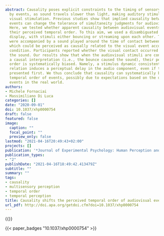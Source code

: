 ```yaml
---
abstract: Causality poses explicit constraints to the timing of sensory signals produced
  by events, as sound travels slower than light, making auditory stimulation to lag
  visual stimulation. Previous studies show that implied causality between unrelated
  events can change the tolerance of simultaneity judgments for audiovisual asynchronies.
  Here, we tested whether apparent causality between audiovisual events may also affect
  their perceived temporal order. To this aim, we used a disambiguated stream-bounce
  display, with stimuli either bouncing or streaming upon each other. These two possibilities
  were accompanied by a sound played around the time of contact between the objects,
  which could be perceived as causally related to the visual event according to the
  condition. Participants reported whether the visual contact occurred before or after
  the sound. Our results show that when the audiovisual stimuli are consistent with
  a causal interpretation (i.e., the bounce caused the sound), their perceived temporal
  order is systematically biased. Namely, a stimulus dynamic consistent with a causal
  relation induces a perceptual delay in the audio component, even if the sound was
  presented first. We thus conclude that causality can systematically bias the perceived
  temporal order of events, possibly due to expectations based on the dynamics of
  events in the real world.
authors:
- Michele Fornaciai
- Massimiliano Di Luca
categories: []
date: "2020-09-01"
doi: 10.1037/xhp0000754
draft: false
featured: false
image:
  caption: ""
  focal_point: ""
  preview_only: false
lastmod: "2021-04-16T20:49:43+02:00"
projects: []
publication: '*Journal of Experimental Psychology: Human Perception and Performance*'
publication_types:
- "2"
publishDate: "2021-04-16T18:49:42.413479Z"
subtitle: ""
summary: ""
tags:
- causality
- multisensory perception
- temporal order
- temporal perception
title: Causality shifts the perceived temporal order of audiovisual events.
url_pdf: http://doi.apa.org/getdoi.cfm?doi=10.1037/xhp0000754
---
```


{{<youtube id="J7dcS68V4GE">}}

{{< paper_badges "10.1037/xhp0000754" >}}
